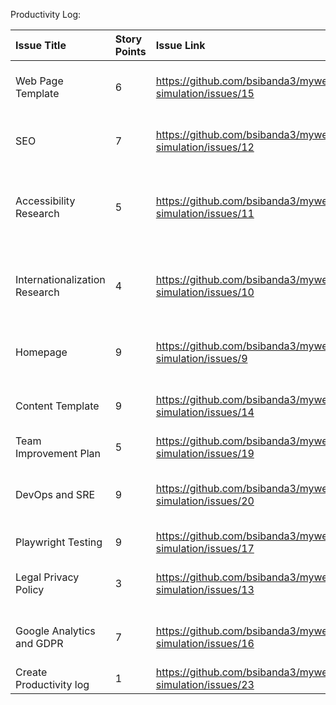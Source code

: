 Productivity Log:

| Issue Title                   | Story Points | Issue Link                                                   | Status      | Assigned To      | Assigned On | Completed On | Category                                                                      | Status Notes |
|:------------------------------|:-------------|:-------------------------------------------------------------|:------------|:-----------------|:------------|:-------------|:------------------------------------------------------------------------------|:-------------|
| Web Page Template             | 6            | https://github.com/bsibanda3/mywebclass-simulation/issues/15 | Complete    | Chun             | 03/20       | 03/22        | Development of responsive Content template and homepage                       |              |
| SEO                           | 7            | https://github.com/bsibanda3/mywebclass-simulation/issues/12 | Complete    | Brandon          | 03/20       | 03/22        | SEO Research, Implementation, Testing, Issue Resolution                       |              |
| Accessibility Research        | 5            | https://github.com/bsibanda3/mywebclass-simulation/issues/11 | In Progress | Chun and Brandon | 03/20       |              | Web Accessibility and Internationalization Research, Implementation , Testing |              |
| Internationalization Research | 4            | https://github.com/bsibanda3/mywebclass-simulation/issues/10 | Complete    | Chun and Brandon | 03/20       | 03/22        | Web Accessibility and Internationalization Research, Implementation , Testing |              |
| Homepage                      | 9            | https://github.com/bsibanda3/mywebclass-simulation/issues/9  | Complete    | Chun             | 03/20       | 03/22        | Development of responsive Content template and homepage                       |              |
| Content Template              | 9            | https://github.com/bsibanda3/mywebclass-simulation/issues/14 | In Progress | Chun             | 03/20       |              | Development of responsive Content template and homepage                       |              |
| Team Improvement Plan         | 5            | https://github.com/bsibanda3/mywebclass-simulation/issues/19 | Todo        | Brandon          | 03/20       |              | Team Improvement Plan                                                         |              |
| DevOps and SRE                | 9            | https://github.com/bsibanda3/mywebclass-simulation/issues/20 | In Progress | Brandon          | 03/20       |              | DevOps and SRE Research Implementation, Testing and Issue Resolution          |              |
| Playwright Testing            | 9            | https://github.com/bsibanda3/mywebclass-simulation/issues/17 | In Progress | Chun and Brandon | 03/20       |              | Website testing                                                               |              |
| Legal Privacy Policy          | 3            | https://github.com/bsibanda3/mywebclass-simulation/issues/13 | Complete    | Brandon          | 03/20       | 03/20        | Website Legal Research, Implementation, Testing                               |              |
| Google Analytics and GDPR     | 7            | https://github.com/bsibanda3/mywebclass-simulation/issues/16 | Complete    | Brandon          | 03/20       | 03/22        | Website Legal Research, Implementation, Testing                               |              |
| Create Productivity log       | 1            | https://github.com/bsibanda3/mywebclass-simulation/issues/23 | Complete    | Brandon          | 03/20       | 03/20        | Project Management                                                            |              |


